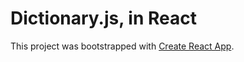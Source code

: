 # Dictionary.js, in React

This project was bootstrapped with [Create React App](https://github.com/facebook/create-react-app).
